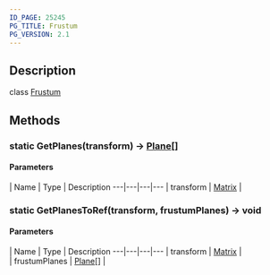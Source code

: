 ```yaml
---
ID_PAGE: 25245
PG_TITLE: Frustum
PG_VERSION: 2.1
---
```

## Description

class [Frustum](/classes/2.3/Frustum)



## Methods

### static  GetPlanes(transform) &rarr; [Plane](/classes/2.3/Plane)[]



#### Parameters
 | Name | Type | Description
---|---|---|---
 | transform | [Matrix](/classes/2.3/Matrix) |   

### static  GetPlanesToRef(transform, frustumPlanes) &rarr; void



#### Parameters
 | Name | Type | Description
---|---|---|---
 | transform | [Matrix](/classes/2.3/Matrix) |   
 | frustumPlanes | [Plane](/classes/2.3/Plane)[] |   
